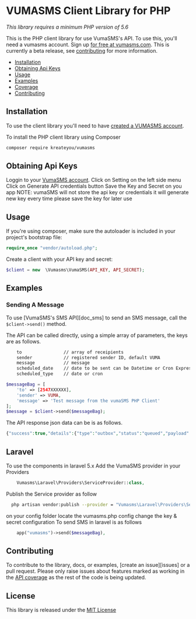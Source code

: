 VUMASMS Client Library for PHP 
============================


*This library requires a minimum PHP version of 5.6*

This is the PHP client library for use VumaSMS's API. To use this, you'll need a vumasms account. Sign up [for free at 
vumasms.com][signup]. This is currently a beta release, see [contributing](#contributing) for more information.

 * [Installation](#installation)
 * [Obtaining Api Keys](#installation)
 * [Usage](#usage)
 * [Examples](#examples)
 * [Coverage](#api-coverage)
 * [Contributing](#contributing) 

Installation
------------

To use the client library you'll need to have [created a VUMASMS account][signup]. 


To install the PHP client library using Composer

```bash
composer require kreateyou/vumasms
```
Obtaining Api Keys
-----
Loggin to your [VumaSMS account][signin].
Click on Setting on the left side menu
Click on Generate API credentials button
Save the Key and Secret on you app
NOTE: vumaSMS will not store the api key or credentials it will generate new key every time please save the key for later use


Usage
-----

If you're using composer, make sure the autoloader is included in your project's bootstrap file:

```php
require_once "vendor/autoload.php";
```
    
Create a client with your API key and secret:

```php
$client = new  \Vumasms\VumaSMS(API_KEY, API_SECRET);     
```

Examples
--------

### Sending A Message

To use [VumaSMS's SMS API][doc_sms] to send an SMS message, call the `$client->send()` method.

The API can be called directly, using a simple array of parameters, the keys are as follows.
```bash
    to                // array of receipients
    sender            // registered sender ID, default VUMA
    message           // message
    scheduled_date    // date to be sent can be Datetime or Cron Expression
    scheduled_type    // date or cron
```


```php
$messageBag = [
    'to' => [2547XXXXXX],
    'sender' => VUMA,
    'message' => 'Test message from the vumaSMS PHP Client'
];
$message = $client->send($messageBag);
```
    
The API response json data can be is as follows. 

```php
{"success":true,"details":{"type":"outbox","status":"queued","payload":{"to":["254723681977"],"message":"Your verification code for FARMSHINE is 3434  \n","sender":"FARMSHINE","scheduled_date":null,"scheduled_type":null},"created_by":"17","scheduled_at":null,"updated_at":"2018-04-18 10:14:22","created_at":"2018-04-18 10:14:22","sid":"36"}};
```
    
Laravel
------------
To use the components in laravel 5.x
Add  the VumaSMS provider in your Providers
```php
    Vumasms\Laravel\Providers\ServiceProvider::class,
```
Publish the Service provider as follow
```bash
  php artisan vendor:publish --provider = "Vumasms\Laravel\Providers\ServiceProvider::class"
```
on your config folder locate the vumasms.php config change the key & secret configuration
To send SMS in laravel is as follows
```php
    app("vumasms")->send($messageBag),
```

Contributing
------------

To contribute to the library, docs, or examples, [create an issue][issues] or a pull request. Please only raise issues
about features marked as working in the [API coverage](#API-Coverage) as the rest of the code is being updated.

License
-------

This library is released under the [MIT License][license]

[signup]: https://www.vumasms.com/account/signup
[license]: LICENSE.txt
[signin]: https://www.vumasms.com/account/login